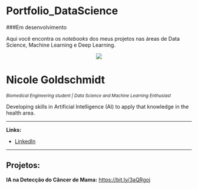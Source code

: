 # Portfolio_DataScience

###Em desenvolvimento

Aqui você encontra os *notebooks* dos meus projetos nas áreas de Data Science, Machine Learning e Deep Learning.

<p align="center">
  <img src="https://raw.githubusercontent.com/carlosfab/template_portfolio/master/banner.png" >
</p>

# Nicole Goldschmidt
<sub>*Biomedical Engineering student | Data Science and Machine Learning Enthusiast*</sub>

Developing skills in Artificial Intelligence (AI) to apply that knowledge in the health area.

---

**Links:**
* [LinkedIn](https://www.linkedin.com/in/nicole-goldschmidt)

---

## Projetos:

**IA na Detecção do Câncer de Mama:** https://bit.ly/3aQRgoj 





